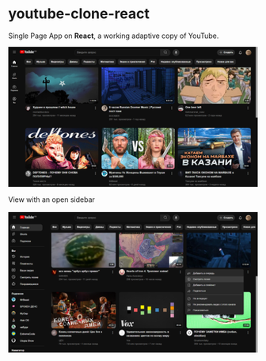 # youtube-clone-react
Single Page App on **React**, a working adaptive copy of YouTube.

![example 1](examples/example1.png)

View with an open sidebar<br><br>
![example 1](examples/example2.png)

